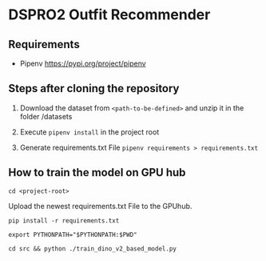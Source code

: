 # DSPRO2 Outfit Recommender

## Requirements
- Pipenv https://pypi.org/project/pipenv

## Steps after cloning the repository

1. Download the dataset from ```<path-to-be-defined>``` and unzip it in the folder <project-root>/datasets
2. Execute ```pipenv install``` in the project root

3. Generate requirements.txt File ``` pipenv requirements > requirements.txt ```

## How to train the model on GPU hub
```
cd <project-root> 
```
Upload the newest requirements.txt File to the GPUhub. 
```
pip install -r requirements.txt 
```


```
export PYTHONPATH="$PYTHONPATH:$PWD"
```


```
cd src && python ./train_dino_v2_based_model.py
```


